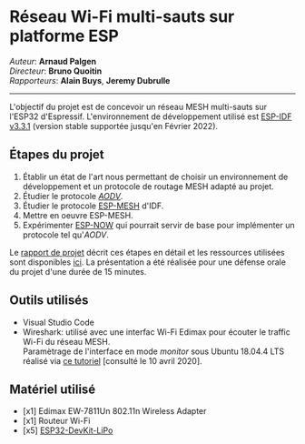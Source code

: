 # Réseau Wi-Fi multi-sauts sur platforme ESP

*Auteur*: **Arnaud Palgen**<br />
*Directeur*: **Bruno Quoitin**<br />
*Rapporteurs*: **Alain Buys**, **Jeremy Dubrulle**

---
L'objectif du projet est de concevoir un réseau MESH multi-sauts sur l'ESP32 d'Espressif.
L'environnement de développement utilisé est [ESP-IDF v3.3.1](https://docs.espressif.com/projects/esp-idf/en/v3.3.1/) (version stable supportée jusqu'en Février 2022).

## Étapes du projet 
1. Établir un état de l'art nous permettant de choisir un environnement de développement et un protocole de routage MESH adapté au projet.
2. Étudier le protocole [*AODV*](https://tools.ietf.org/html/rfc3561).
3. Étudier le protocole [ESP-MESH](https://docs.espressif.com/projects/esp-idf/en/v3.3.1/api-guides/mesh.html) d'IDF.
4. Mettre en oeuvre ESP-MESH.
5. Expérimenter [ESP-NOW](https://docs.espressif.com/projects/esp-idf/en/v3.3.1/api-reference/network/esp_now.html) qui pourrait servir de base pour implémenter  un protocole tel qu'*AODV*.

Le [rapport de projet](rapport.pdf) décrit ces étapes en détail et les ressources utilisées sont disponibles [ici](./ressources).
La présentation a été réalisée pour une défense orale du projet d'une durée de 15 minutes.

## Outils utilisés
- Visual Studio Code
- Wireshark: utilisé avec une interfac Wi-Fi Edimax pour écouter le traffic Wi-Fi du réseau MESH.<br />
Paramètrage de l'interface en mode *monitor* sous Ubuntu 18.04.4 LTS réalisé via [ce tutoriel](https://sandilands.info/sgordon/capturing-wifi-in-monitor-mode-with-iw) [consulté le 10 avril 2020].

## Matériel utilisé
- [x1] Edimax EW-7811Un 802.11n Wireless Adapter
- [x1] Routeur Wi-Fi
- [x5] [ESP32-DevKit-LiPo](https://www.olimex.com/Products/IoT/ESP32/ESP32-DevKit-LiPo/open-source-hardware)
